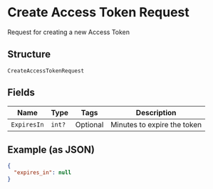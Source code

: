 
# Create Access Token Request

Request for creating a new Access Token

## Structure

`CreateAccessTokenRequest`

## Fields

| Name | Type | Tags | Description |
|  --- | --- | --- | --- |
| `ExpiresIn` | `int?` | Optional | Minutes to expire the token |

## Example (as JSON)

```json
{
  "expires_in": null
}
```

